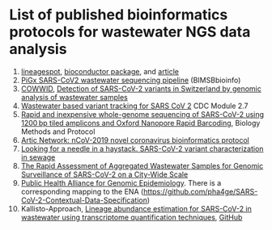 # List of published bioinformatics protocols for wastewater NGS data analysis

1. [lineagespot](https://github.com/BiodataAnalysisGroup/lineagespot), [bioconductor package](https://bioconductor.org/packages/3.15/bioc/html/lineagespot.html), and [article](https://www.nature.com/articles/s41598-022-06625-6)
2. [PiGx SARS-CoV2 wastewater sequencing pipeline](https://github.com/BIMSBbioinfo/pigx_sarscov2_ww) (BIMSBbioinfo)
3. [COWWID](https://github.com/cbg-ethz/cowwid), [Detection of SARS-CoV-2 variants in Switzerland by genomic analysis of wastewater samples](https://www.medrxiv.org/content/10.1101/2021.01.08.21249379v2)
5. [Wastewater based variant tracking for SARS CoV 2](https://www.cdc.gov/amd/training/covid-toolkit/module2-7.html) CDC Module 2.7
6. [Rapid and inexpensive whole-genome sequencing of SARS-CoV-2 using 1200 bp tiled amplicons and Oxford Nanopore Rapid Barcoding](https://academic.oup.com/biomethods/article/5/1/bpaa014/5873518), Biology Methods and Protocol
7. [Artic Network: nCoV-2019 novel coronavirus bioinformatics protocol](https://artic.network/ncov-2019/ncov2019-bioinformatics-sop.html)
8. [Looking for a needle in a haystack. SARS-CoV-2 variant characterization in sewage](https://www.sciencedirect.com/science/article/pii/S2468584421000805?via%3Dihub)
9. [The Rapid Assessment of Aggregated Wastewater Samples for Genomic Surveillance of SARS-CoV-2 on a City-Wide Scale](https://www.mdpi.com/2076-0817/10/10/1271)
10. [Public Health Alliance for Genomic Epidemiology](https://github.com/pha4ge). There is a corresponding mapping to the ENA (https://github.com/pha4ge/SARS-CoV-2-Contextual-Data-Specification)
12. Kallisto-Approach, [Lineage abundance estimation for SARS-CoV-2 in wastewater using transcriptome quantification techniques](https://genomebiology.biomedcentral.com/articles/10.1186/s13059-022-02805-9), [GitHub](https://github.com/baymlab/wastewater_analysis)
